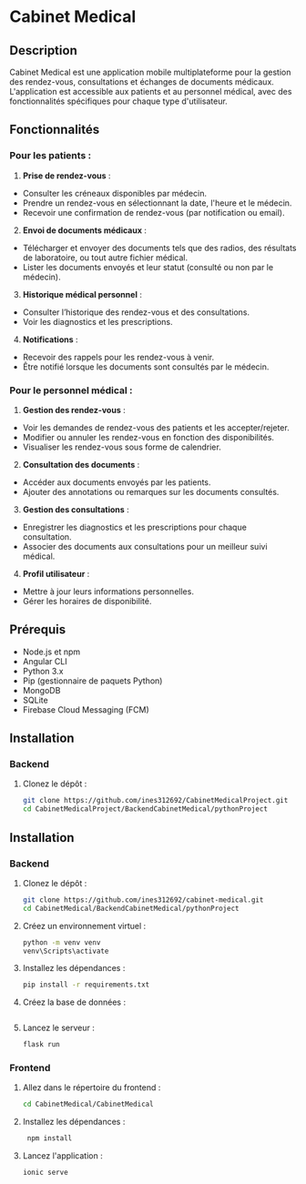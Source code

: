 # Cabinet Medical

## Description
Cabinet Medical est une application mobile multiplateforme pour la gestion des rendez-vous, consultations et échanges de documents médicaux. L'application est accessible aux patients et au personnel médical, avec des fonctionnalités spécifiques pour chaque type d'utilisateur.

## Fonctionnalités
### Pour les patients :
1. **Prise de rendez-vous** :
  - Consulter les créneaux disponibles par médecin.
  - Prendre un rendez-vous en sélectionnant la date, l'heure et le médecin.
  - Recevoir une confirmation de rendez-vous (par notification ou email).
2. **Envoi de documents médicaux** :
  - Télécharger et envoyer des documents tels que des radios, des résultats de laboratoire, ou tout autre fichier médical.
  - Lister les documents envoyés et leur statut (consulté ou non par le médecin).
3. **Historique médical personnel** :
  - Consulter l’historique des rendez-vous et des consultations.
  - Voir les diagnostics et les prescriptions.
4. **Notifications** :
  - Recevoir des rappels pour les rendez-vous à venir.
  - Être notifié lorsque les documents sont consultés par le médecin.

### Pour le personnel médical :
1. **Gestion des rendez-vous** :
  - Voir les demandes de rendez-vous des patients et les accepter/rejeter.
  - Modifier ou annuler les rendez-vous en fonction des disponibilités.
  - Visualiser les rendez-vous sous forme de calendrier.
2. **Consultation des documents** :
  - Accéder aux documents envoyés par les patients.
  - Ajouter des annotations ou remarques sur les documents consultés.
3. **Gestion des consultations** :
  - Enregistrer les diagnostics et les prescriptions pour chaque consultation.
  - Associer des documents aux consultations pour un meilleur suivi médical.
4. **Profil utilisateur** :
  - Mettre à jour leurs informations personnelles.
  - Gérer les horaires de disponibilité.

## Prérequis
- Node.js et npm
- Angular CLI
- Python 3.x
- Pip (gestionnaire de paquets Python)
- MongoDB
- SQLite
- Firebase Cloud Messaging (FCM)

## Installation

### Backend
1. Clonez le dépôt :
   ```bash
   git clone https://github.com/ines312692/CabinetMedicalProject.git
   cd CabinetMedicalProject/BackendCabinetMedical/pythonProject

## Installation

### Backend
1. Clonez le dépôt :
   ```bash
   git clone https://github.com/ines312692/cabinet-medical.git
   cd CabinetMedical/BackendCabinetMedical/pythonProject
   
2. Créez un environnement virtuel :
   ```bash
   python -m venv venv
   venv\Scripts\activate
   ```
3. Installez les dépendances :
   ```bash
   pip install -r requirements.txt
   ```
4. Créez la base de données :
   ```medic_db 
   
5. Lancez le serveur :
   ```bash
   flask run
   ```

### Frontend
1. Allez dans le répertoire du frontend : 
   ```bash
   cd CabinetMedical/CabinetMedical
   ```
1. Installez les dépendances :
   ```bash
    npm install
   ```
2. Lancez l'application :
   ```bash
   ionic serve
   ```